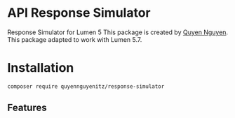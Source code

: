 API Response Simulator
=========================
Response Simulator for Lumen 5
This package is created by [Quyen Nguyen](mailto:quyennguyenitz@gmail.com). This package adapted to work with Lumen 5.7.

Installation
============
```composer require quyennguyenitz/response-simulator```

Features
--------
